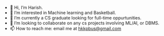 - 👋 Hi, I’m Harish.
- 👀 I’m interested in Machine learning and Basketball.
- 🌱 I’m currently a CS graduate looking for full-time oppurtunities.
- 💞️ I’m looking to collaborate on any cs projects involving ML/AI, or DBMS.
- 📫 How to reach me: email me at hkkpbus@gmail.com

<!---
Hpill26/Hpill26 is a ✨ special ✨ repository because its `README.md` (this file) appears on your GitHub profile.
You can click the Preview link to take a look at your changes.
--->
